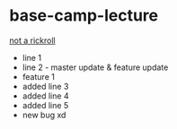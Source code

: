 # base-camp-lecture

[not a rickroll](https://www.youtube.com/watch?v=dQw4w9WgXcQ)

- line 1
- line 2 - master update & feature update
- feature 1
- added line 3
- added line 4
- added line 5
- new bug xd